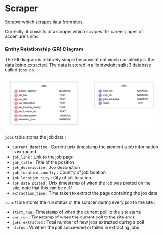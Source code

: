 # Scraper

Scraper which scrapes data from sites.

Currently, it consists of a scraper which scrapes the career pages of accenture's site.

### Entity Relationship (ER) Diagram

The ER diagram is relatively simple because of not much complexity in the data being extracted. The data is stored in a lightweight sqlite3 database called `jobs.db`.

![](assets/ERD.jpeg)

`jobs` table stores the job data :

* `current_datetime` : Current unix timestamp the moment a job information is extracted
* `job_link` : Link to the job page
* `job_title` : Title of the position
* `job_description` : Job description
* `job_location_country` : Country of job location
* `job_location_city` : City of job location
* `job_date_posted` : Unix timestamp of when the job was posted on the site, note that this can be `null`
* `extraction_time` : Time taken to extract the page containing the job data

`runs` table stores the run status of the scraper during every poll to the site :

* `start_run` : Timestamp of when the current poll to the site starts
* `end_run` : Timestamp of when the current poll to the site ends
* `jobs extracted` : Total number of new jobs extracted during a poll
* `status` : Whether the poll succeeded or failed in extracting jobs
